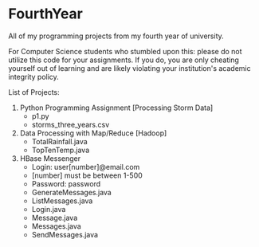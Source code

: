 # FourthYear

All of my programming projects from my fourth year of university.

For Computer Science students who stumbled upon this: please do not utilize this code for your assignments. If you do, you are only cheating yourself out of learning and are likely violating your institution's academic integrity policy.

List of Projects:
1. Python Programming Assignment [Processing Storm Data]
   - p1.py
   - storms_three_years.csv
2. Data Processing with Map/Reduce [Hadoop]
   - TotalRainfall.java 
   - TopTenTemp.java 
3. HBase Messenger
   - Login: user[number]@email.com 
   - [number] must be between 1-500 
   - Password: password
   - GenerateMessages.java
   - ListMessages.java
   - Login.java
   - Message.java
   - Messages.java
   - SendMessages.java

 
